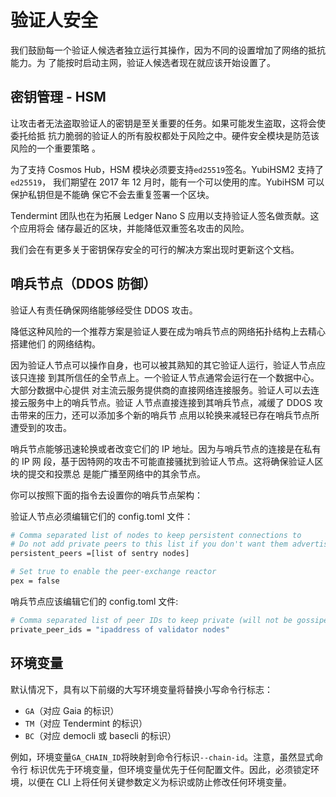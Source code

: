 <!-- markdown-link-check-disable -->

# 验证人安全

我们鼓励每一个验证人候选者独立运行其操作，因为不同的设置增加了网络的抵抗能力。为
了能按时启动主网，验证人候选者现在就应该开始设置了。

## 密钥管理 - HSM

让攻击者无法盗取验证人的密钥是至关重要的任务。如果可能发生盗取，这将会使委托给抵
抗力脆弱的验证人的所有股权都处于风险之中。硬件安全模块是防范该风险的一个重要策略
。

为了支持 Cosmos Hub，HSM 模块必须要支持`ed25519`签名。YubiHSM2 支持了`ed25519`，
我们期望在 2017 年 12 月时，能有一个可以使用的库。YubiHSM 可以保护私钥但是不能确
保它不会去重复签署一个区块。

Tendermint 团队也在为拓展 Ledger Nano S 应用以支持验证人签名做贡献。这个应用将会
储存最近的区块，并能降低双重签名攻击的风险。

我们会在有更多关于密钥保存安全的可行的解决方案出现时更新这个文档。

## 哨兵节点（DDOS 防御）

验证人有责任确保网络能够经受住 DDOS 攻击。

降低这种风险的一个推荐方案是验证人要在成为哨兵节点的网络拓扑结构上去精心搭建他们
的网络结构。

因为验证人节点可以操作自身，也可以被其熟知的其它验证人运行，验证人节点应该只连接
到其所信任的全节点上。一个验证人节点通常会运行在一个数据中心。大部分数据中心提供
对主流云服务提供商的直接网络连接服务。验证人可以去连接云服务中上的哨兵节点。验证
人节点直接连接到其哨兵节点，减缓了 DDOS 攻击带来的压力，还可以添加多个新的哨兵节
点用以轮换来减轻已存在哨兵节点所遭受到的攻击。

哨兵节点能够迅速轮换或者改变它们的 IP 地址。因为与哨兵节点的连接是在私有的 IP 网
段，基于因特网的攻击不可能直接骚扰到验证人节点。这将确保验证人区块的提交和投票总
是能广播至网络中的其余节点。

你可以按照下面的指令去设置你的哨兵节点架构：

验证人节点必须编辑它们的 config.toml 文件：

```bash
# Comma separated list of nodes to keep persistent connections to
# Do not add private peers to this list if you don't want them advertised
persistent_peers =[list of sentry nodes]

# Set true to enable the peer-exchange reactor
pex = false
```

哨兵节点应该编辑它们的 config.toml 文件:

```bash
# Comma separated list of peer IDs to keep private (will not be gossiped to other peers)
private_peer_ids = "ipaddress of validator nodes"
```

## 环境变量

默认情况下，具有以下前缀的大写环境变量将替换小写命令行标志：

- `GA`（对应 Gaia 的标识）
- `TM`（对应 Tendermint 的标识）
- `BC`（对应 democli 或 basecli 的标识）

例如，环境变量`GA_CHAIN_ID`将映射到命令行标识`--chain-id`。注意，虽然显式命令行
标识优先于环境变量，但环境变量优先于任何配置文件。因此，必须锁定环境，以便在 CLI
上将任何关键参数定义为标识或防止修改任何环境变量。

<!-- markdown-link-check-enable -->

